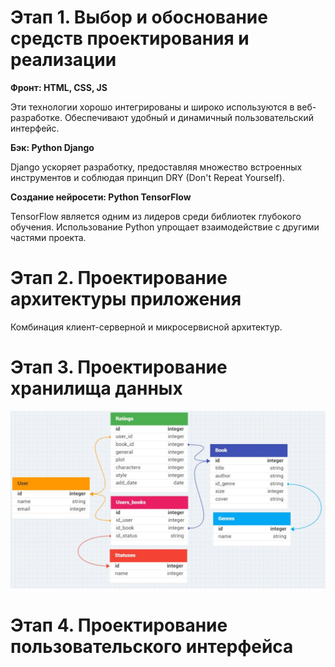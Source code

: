 # Этап 1. Выбор и обоснование средств проектирования и реализации  

**Фронт: HTML, CSS, JS**  

Эти технологии хорошо интегрированы и широко используются в веб-разработке.
Обеспечивают удобный и динамичный пользовательский интерфейс.  

**Бэк: Python Django**  

Django ускоряет разработку, предоставляя множество встроенных инструментов и соблюдая принцип DRY (Don't Repeat Yourself).  

**Создание нейросети: Python TensorFlow**  

TensorFlow является одним из лидеров среди библиотек глубокого обучения.
Использование Python упрощает взаимодействие с другими частями проекта.

# Этап 2. Проектирование архитектуры приложения  

Комбинация клиент-серверной и микросервисной архитектур.

# Этап 3. Проектирование хранилища данных  

![Логическая модель БД](https://github.com/malivasileva/book-recommendation/blob/main/Анализ/img/db_model.jpg)

# Этап 4. Проектирование пользовательского интерфейса  


